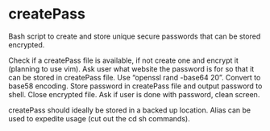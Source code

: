# createPass
Bash script to create and store unique secure passwords that can be stored encrypted. 

Check if a createPass file is available, if not create one and encrypt it (planning to use vim).
Ask user what website the password is for so that it can be stored in createPass file.
Use “openssl rand -base64 20”.
Convert to base58 encoding.
Store password in createPass file and output password to shell.
Close encrypted file. 
Ask if user is done with password, clean screen.

createPass should ideally be stored in a backed up location. Alias can be used to expedite usage (cut out the cd sh commands).